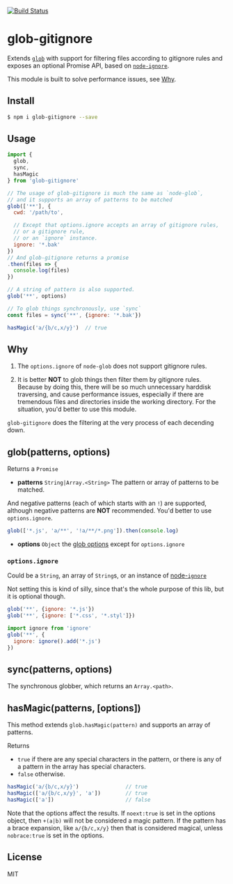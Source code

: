 [![Build Status](https://github.com/kaelzhang/node-glob-gitignore/actions/workflows/nodejs.yml/badge.svg)](https://github.com/kaelzhang/node-glob-gitignore/actions/workflows/nodejs.yml)
<!-- optional appveyor tst
[![Windows Build Status](https://ci.appveyor.com/api/projects/status/github/kaelzhang/node-glob-gitignore?branch=master&svg=true)](https://ci.appveyor.com/project/kaelzhang/node-glob-gitignore)
-->
<!-- optional npm version
[![NPM version](https://badge.fury.io/js/glob-gitignore.svg)](http://badge.fury.io/js/glob-gitignore)
-->
<!-- optional npm downloads
[![npm module downloads per month](http://img.shields.io/npm/dm/glob-gitignore.svg)](https://www.npmjs.org/package/glob-gitignore)
-->
<!-- optional dependency status
[![Dependency Status](https://david-dm.org/kaelzhang/node-glob-gitignore.svg)](https://david-dm.org/kaelzhang/node-glob-gitignore)
-->

# glob-gitignore

Extends [`glob`](https://www.npmjs.com/package/glob) with support for filtering files according to gitignore rules and exposes an optional Promise API, based on [`node-ignore`](https://www.npmjs.com/package/ignore).

This module is built to solve performance issues, see [Why](#why).

## Install

```sh
$ npm i glob-gitignore --save
```

## Usage

```js
import {
  glob,
  sync,
  hasMagic
} from 'glob-gitignore'

// The usage of glob-gitignore is much the same as `node-glob`,
// and it supports an array of patterns to be matched
glob(['**'], {
  cwd: '/path/to',

  // Except that options.ignore accepts an array of gitignore rules,
  // or a gitignore rule,
  // or an `ignore` instance.
  ignore: '*.bak'
})
// And glob-gitignore returns a promise
.then(files => {
  console.log(files)
})

// A string of pattern is also supported.
glob('**', options)

// To glob things synchronously, use `sync`
const files = sync('**', {ignore: '*.bak'})

hasMagic('a/{b/c,x/y}')  // true
```

## Why

1. The `options.ignore` of `node-glob` does not support gitignore rules.

2. It is better **NOT** to glob things then filter them by gitignore rules. Because by doing this, there will be so much unnecessary harddisk traversing, and cause performance issues, especially if there are tremendous files and directories inside the working directory. For the situation, you'd better to use this module.

`glob-gitignore` does the filtering at the very process of each decending down.

## glob(patterns, options)

Returns a `Promise`

- **patterns** `String|Array.<String>` The pattern or array of patterns to be matched.

And negative patterns (each of which starts with an `!`) are supported, although negative patterns are **NOT** recommended. You'd better to use `options.ignore`.

```js
glob(['*.js', 'a/**', '!a/**/*.png']).then(console.log)
```

- **options** `Object` the [glob options](https://www.npmjs.com/package/glob#options) except for `options.ignore`

### `options.ignore`

Could be a `String`, an array of `String`s, or an instance of [node-`ignore`](https://www.npmjs.com/package/ignore)

Not setting this is kind of silly, since that's the whole purpose of this lib, but it is optional though.

```js
glob('**', {ignore: '*.js'})
glob('**', {ignore: ['*.css', '*.styl']})

import ignore from 'ignore'
glob('**', {
  ignore: ignore().add('*.js')
})
```

## sync(patterns, options)

The synchronous globber, which returns an `Array.<path>`.

## hasMagic(patterns, [options])

This method extends `glob.hasMagic(pattern)` and supports an array of patterns.

Returns

- `true` if there are any special characters in the pattern, or there is any of a pattern in the array has special characters.
- `false` otherwise.

```js
hasMagic('a/{b/c,x/y}')               // true
hasMagic(['a/{b/c,x/y}', 'a'])        // true
hasMagic(['a'])                       // false
```

Note that the options affect the results. If `noext:true` is set in the options object, then `+(a|b)` will not be considered a magic pattern. If the pattern has a brace expansion, like `a/{b/c,x/y}` then that is considered magical, unless `nobrace:true` is set in the options.

## License

MIT
